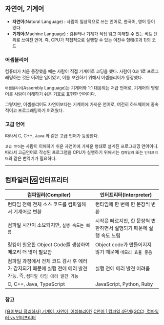 ## 자연어, 기계어
- **자연어**(Natural Language)
	: 사람이 일상적으로 쓰는 언어로, 한국어, 영어 등이 있다.
- **기계어**(Machine Language)
	: 컴퓨터나 기계가 직접 읽고 이해할 수 있는 비트 단위로 쓰여진 언어. 즉, CPU가 직접적으로 실행할 수 있는 이진수 형태(0과 1)의 코드
	

### 어셈블리어
컴퓨터가 처음 등장했을 때는 사람이 직접 기계어로 코딩을 했다. 사람이 0과 1로 프로그래밍하는 것은 어려운 일이었고, 이를 보완하기 위해서 어셈블리어가 등장했다.

`어셈블리어`(Assembly Language)는 기계어와 1:1 대응되는 저급 언어로, 기계어의 명령어를 사람이 이해하기 쉬운 기호로 표현한 언어이다.

그렇지만, 어셈블리어도 자연어보다는 기계어에 가까운 언어로, 여전히 하드웨어에 종속적이고 프로그래밍하기 어려웠다. 

### 고급 언어
따라서 C, C++, Java 와 같은 고급 언어가 등장한다.

`고급 언어`는 사람이 이해하기 쉬운 자연어에 가까운 형태로 설계된 프로그래밍 언어이다.
따라서 고급언어로 작성된 프로그램을 CPU가 실행하기 위해서는 `컴파일러` 또는 `인터프리터`와 같은 번역기가 필요하다.

---

## 컴파일러 🆚 인터프리터

| 컴파일러(Compiler) | 인터프리터(Interpreter) |
| --- | --- |
| 런타임 전에 전체 소스 코드를 컴파일해서 기계어로 변환 | 런타임에 한 번에 한 문장씩 변환 |
| 컴파일 시간이 소요되지만, `실행 속도는 빠름` | 시작은 빠르지만, 한 문장씩 변환하면서 실행되기 때문에 실행 속도 느림 |
| 링킹이 필요한 Object Code를 생성하여 메모리 더 많이 필요함 | Object code가 만들어지지 않기 때문에 `메모리 효율 좋음` |
| 컴파일 과정에서 전체 코드 검사 후 에러가 감지되기 때문에 실행 전에 에러 발견 가능. 즉, `컴파일 타임 에러 발견 가능` | 실행 전에 에러 발견 어려움 |
| C, C++, Java, TypeScript | JavaScript, Python, Ruby |


### 참고
[[용어부터 정리하자] 기계어, 자연어, 어셈블리어?](https://greedyourlife.com/entry/%EC%9A%A9%EC%96%B4%EB%B6%80%ED%84%B0-%EC%A0%95%EB%A6%AC%ED%95%98%EC%9E%90-%EA%B8%B0%EA%B3%84%EC%96%B4-%EC%9E%90%EC%97%B0%EC%96%B4-%EC%96%B4%EC%85%88%EB%B8%94%EB%A6%AC%EC%96%B4)
[C언어 | 컴파일 4단계(GCC), 컴파일러 vs 인터프리터](https://velog.io/@seoltang/compile)
